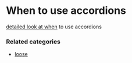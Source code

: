 # When to use accordions

[detailed look at when](https://www.nngroup.com/articles/accordions-complex-content/) to use accordions

### Related categories

- [loose](../loose)
